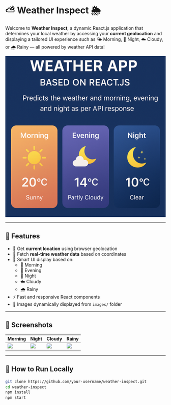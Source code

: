 # ⛅ Weather Inspect 🌦️

Welcome to **Weather Inspect**, a dynamic React.js application that determines your local weather by accessing your **current geolocation** and displaying a tailored UI experience such as 🌤️ Morning, 🌙 Night, ☁️ Cloudy, or 🌧️ Rainy — all powered by weather API data!

![Weather Screenshot](images/banner.png)

---

## 📌 Features

- 📍 Get **current location** using browser geolocation
- 🔄 Fetch **real-time weather data** based on coordinates
- 🧠 Smart UI display based on:
  - 🌅 Morning
  - 🌇 Evening
  - 🌙 Night
  - ☁️ Cloudy
  - 🌧️ Rainy
- ⚡ Fast and responsive React components
- 🎨 Images dynamically displayed from `images/` folder

---

## 📸 Screenshots

| Morning | Night | Cloudy | Rainy |
|--------|-------|--------|-------|
| ![](images/morning.png) | ![](images/night.png) | ![](images/cloudy.png) | ![](images/rainy.png) |

---

## 🚀 How to Run Locally

```bash
git clone https://github.com/your-username/weather-inspect.git
cd weather-inspect
npm install
npm start
